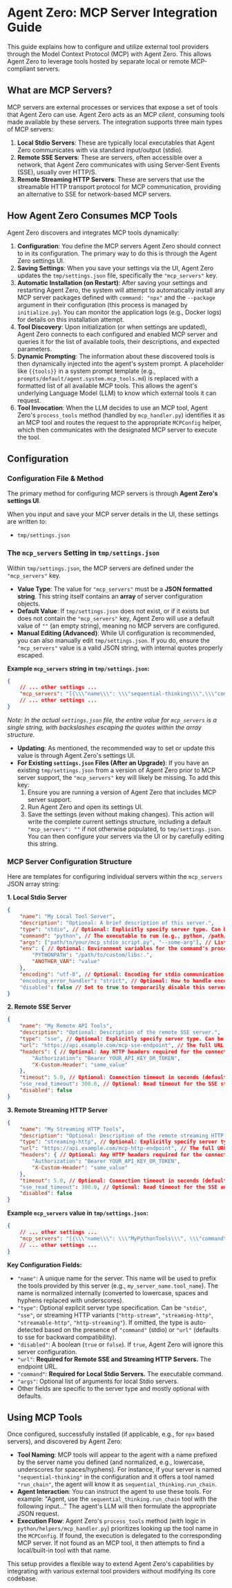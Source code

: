 # Agent Zero: MCP Server Integration Guide

This guide explains how to configure and utilize external tool providers through the Model Context Protocol (MCP) with Agent Zero. This allows Agent Zero to leverage tools hosted by separate local or remote MCP-compliant servers.

## What are MCP Servers?

MCP servers are external processes or services that expose a set of tools that Agent Zero can use. Agent Zero acts as an MCP *client*, consuming tools made available by these servers. The integration supports three main types of MCP servers:

1.  **Local Stdio Servers**: These are typically local executables that Agent Zero communicates with via standard input/output (stdio).
2.  **Remote SSE Servers**: These are servers, often accessible over a network, that Agent Zero communicates with using Server-Sent Events (SSE), usually over HTTP/S.
3.  **Remote Streaming HTTP Servers**: These are servers that use the streamable HTTP transport protocol for MCP communication, providing an alternative to SSE for network-based MCP servers.

## How Agent Zero Consumes MCP Tools

Agent Zero discovers and integrates MCP tools dynamically:

1.  **Configuration**: You define the MCP servers Agent Zero should connect to in its configuration. The primary way to do this is through the Agent Zero settings UI.
2.  **Saving Settings**: When you save your settings via the UI, Agent Zero updates the `tmp/settings.json` file, specifically the `"mcp_servers"` key.
3.  **Automatic Installation (on Restart)**: After saving your settings and restarting Agent Zero, the system will attempt to automatically install any MCP server packages defined with `command: "npx"` and the `--package` argument in their configuration (this process is managed by `initialize.py`). You can monitor the application logs (e.g., Docker logs) for details on this installation attempt.
4.  **Tool Discovery**: Upon initialization (or when settings are updated), Agent Zero connects to each configured and enabled MCP server and queries it for the list of available tools, their descriptions, and expected parameters.
5.  **Dynamic Prompting**: The information about these discovered tools is then dynamically injected into the agent's system prompt. A placeholder like `{{tools}}` in a system prompt template (e.g., `prompts/default/agent.system.mcp_tools.md`) is replaced with a formatted list of all available MCP tools. This allows the agent's underlying Language Model (LLM) to know which external tools it can request.
6.  **Tool Invocation**: When the LLM decides to use an MCP tool, Agent Zero's `process_tools` method (handled by `mcp_handler.py`) identifies it as an MCP tool and routes the request to the appropriate `MCPConfig` helper, which then communicates with the designated MCP server to execute the tool.

## Configuration

### Configuration File & Method

The primary method for configuring MCP servers is through **Agent Zero's settings UI**.

When you input and save your MCP server details in the UI, these settings are written to:

*   `tmp/settings.json`

### The `mcp_servers` Setting in `tmp/settings.json`

Within `tmp/settings.json`, the MCP servers are defined under the `"mcp_servers"` key.

*   **Value Type**: The value for `"mcp_servers"` must be a **JSON formatted string**. This string itself contains an **array** of server configuration objects.
*   **Default Value**: If `tmp/settings.json` does not exist, or if it exists but does not contain the `"mcp_servers"` key, Agent Zero will use a default value of `""` (an empty string), meaning no MCP servers are configured.
*   **Manual Editing (Advanced)**: While UI configuration is recommended, you can also manually edit `tmp/settings.json`. If you do, ensure the `"mcp_servers"` value is a valid JSON string, with internal quotes properly escaped.

**Example `mcp_servers` string in `tmp/settings.json`:**

```json
{
    // ... other settings ...
    "mcp_servers": "[{\\\"name\\\": \\\"sequential-thinking\\\",\\\"command\\\": \\\"npx\\\",\\\"args\\\": [\\\"--yes\\\", \\\"--package\\\", \\\"@modelcontextprotocol/server-sequential-thinking\\\", \\\"mcp-server-sequential-thinking\\\"]}, {\\\"name\\\": \\\"brave-search\\\", \\\"command\\\": \\\"npx\\\", \\\"args\\\": [\\\"--yes\\\", \\\"--package\\\", \\\"@modelcontextprotocol/server-brave-search\\\", \\\"mcp-server-brave-search\\\"], \\\"env\\\": {\\\"BRAVE_API_KEY\\\": \\\"YOUR_BRAVE_KEY_HERE\\\"}}, {\\\"name\\\": \\\"fetch\\\", \\\"command\\\": \\\"npx\\\", \\\"args\\\": [\\\"--yes\\\", \\\"--package\\\", \\\"@tokenizin/mcp-npx-fetch\\\", \\\"mcp-npx-fetch\\\", \\\"--ignore-robots-txt\\\", \\\"--user-agent=Mozilla/5.0 (Windows NT 10.0; Win64; x64) AppleWebKit/537.36 (KHTML, like Gecko) Chrome/123.0.0.0 Safari/537.36\\\"]}]",
    // ... other settings ...
}
```
*Note: In the actual `settings.json` file, the entire value for `mcp_servers` is a single string, with backslashes escaping the quotes within the array structure.*

*   **Updating**: As mentioned, the recommended way to set or update this value is through Agent Zero's settings UI.
*   **For Existing `settings.json` Files (After an Upgrade)**: If you have an existing `tmp/settings.json` from a version of Agent Zero prior to MCP server support, the `"mcp_servers"` key will likely be missing. To add this key:
    1.  Ensure you are running a version of Agent Zero that includes MCP server support.
    2.  Run Agent Zero and open its settings UI.
    3.  Save the settings (even without making changes). This action will write the complete current settings structure, including a default `"mcp_servers": ""` if not otherwise populated, to `tmp/settings.json`. You can then configure your servers via the UI or by carefully editing this string.

### MCP Server Configuration Structure

Here are templates for configuring individual servers within the `mcp_servers` JSON array string:

**1. Local Stdio Server**

```json
{
    "name": "My Local Tool Server",
    "description": "Optional: A brief description of this server.",
    "type": "stdio", // Optional: Explicitly specify server type. Can be "stdio", "sse", or streaming HTTP variants ("http-stream", "streaming-http", "streamable-http", "http-streaming"). Auto-detected if omitted.
    "command": "python", // The executable to run (e.g., python, /path/to/my_tool_server)
    "args": ["path/to/your/mcp_stdio_script.py", "--some-arg"], // List of arguments for the command
    "env": { // Optional: Environment variables for the command's process
        "PYTHONPATH": "/path/to/custom/libs:.",
        "ANOTHER_VAR": "value"
    },
    "encoding": "utf-8", // Optional: Encoding for stdio communication (default: "utf-8")
    "encoding_error_handler": "strict", // Optional: How to handle encoding errors. Can be "strict", "ignore", or "replace" (default: "strict").
    "disabled": false // Set to true to temporarily disable this server without removing its configuration.
}
```

**2. Remote SSE Server**

```json
{
    "name": "My Remote API Tools",
    "description": "Optional: Description of the remote SSE server.",
    "type": "sse", // Optional: Explicitly specify server type. Can be "stdio", "sse", or streaming HTTP variants ("http-stream", "streaming-http", "streamable-http", "http-streaming"). Auto-detected if omitted.
    "url": "https://api.example.com/mcp-sse-endpoint", // The full URL for the SSE endpoint of the MCP server.
    "headers": { // Optional: Any HTTP headers required for the connection.
        "Authorization": "Bearer YOUR_API_KEY_OR_TOKEN",
        "X-Custom-Header": "some_value"
    },
    "timeout": 5.0, // Optional: Connection timeout in seconds (default: 5.0).
    "sse_read_timeout": 300.0, // Optional: Read timeout for the SSE stream in seconds (default: 300.0, i.e., 5 minutes).
    "disabled": false
}
```

**3. Remote Streaming HTTP Server**

```json
{
    "name": "My Streaming HTTP Tools",
    "description": "Optional: Description of the remote streaming HTTP server.",
    "type": "streaming-http", // Optional: Explicitly specify server type. Can be "stdio", "sse", or streaming HTTP variants ("http-stream", "streaming-http", "streamable-http", "http-streaming"). Auto-detected if omitted.
    "url": "https://api.example.com/mcp-http-endpoint", // The full URL for the streaming HTTP endpoint of the MCP server.
    "headers": { // Optional: Any HTTP headers required for the connection.
        "Authorization": "Bearer YOUR_API_KEY_OR_TOKEN",
        "X-Custom-Header": "some_value"
    },
    "timeout": 5.0, // Optional: Connection timeout in seconds (default: 5.0).
    "sse_read_timeout": 300.0, // Optional: Read timeout for the SSE and streaming HTTP streams in seconds (default: 300.0, i.e., 5 minutes).
    "disabled": false
}
```

**Example `mcp_servers` value in `tmp/settings.json`:**

```json
{
    // ... other settings ...
    "mcp_servers": "[{\\\"name\\\": \\\"MyPythonTools\\\", \\\"command\\\": \\\"python3\\\", \\\"args\\\": [\\\"mcp_scripts/my_server.py\\\"], \\\"disabled\\\": false}, {\\\"name\\\": \\\"ExternalAPI\\\", \\\"url\\\": \\\"https://data.example.com/mcp\\\", \\\"headers\\\": {\\\"X-Auth-Token\\\": \\\"supersecret\\\"}, \\\"disabled\\\": false}]",
    // ... other settings ...
}
```

**Key Configuration Fields:**

*   `"name"`: A unique name for the server. This name will be used to prefix the tools provided by this server (e.g., `my_server_name.tool_name`). The name is normalized internally (converted to lowercase, spaces and hyphens replaced with underscores).
*   `"type"`: Optional explicit server type specification. Can be `"stdio"`, `"sse"`, or streaming HTTP variants (`"http-stream"`, `"streaming-http"`, `"streamable-http"`, `"http-streaming"`). If omitted, the type is auto-detected based on the presence of `"command"` (stdio) or `"url"` (defaults to sse for backward compatibility).
*   `"disabled"`: A boolean (`true` or `false`). If `true`, Agent Zero will ignore this server configuration.
*   `"url"`: **Required for Remote SSE and Streaming HTTP Servers.** The endpoint URL.
*   `"command"`: **Required for Local Stdio Servers.** The executable command.
*   `"args"`: Optional list of arguments for local Stdio servers.
*   Other fields are specific to the server type and mostly optional with defaults.

## Using MCP Tools

Once configured, successfully installed (if applicable, e.g., for `npx` based servers), and discovered by Agent Zero:

*   **Tool Naming**: MCP tools will appear to the agent with a name prefixed by the server name you defined (and normalized, e.g., lowercase, underscores for spaces/hyphens). For instance, if your server is named `"sequential-thinking"` in the configuration and it offers a tool named `"run_chain"`, the agent will know it as `sequential_thinking.run_chain`.
*   **Agent Interaction**: You can instruct the agent to use these tools. For example: "Agent, use the `sequential_thinking.run_chain` tool with the following input..." The agent's LLM will then formulate the appropriate JSON request.
*   **Execution Flow**: Agent Zero's `process_tools` method (with logic in `python/helpers/mcp_handler.py`) prioritizes looking up the tool name in the `MCPConfig`. If found, the execution is delegated to the corresponding MCP server. If not found as an MCP tool, it then attempts to find a local/built-in tool with that name.

This setup provides a flexible way to extend Agent Zero's capabilities by integrating with various external tool providers without modifying its core codebase.
